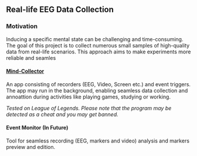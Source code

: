 ## Real-life EEG Data Collection

### Motivation

Inducing a specific mental state can be challenging and time-consuming. The goal of this project is to collect numerous small samples of high-quality data from real-life scenarios. This approach aims to make experiments more reliable and seamles


#### [Mind-Collector](./Mind-Collector//README.md)
An app consisting of recorders (EEG, Video, Screen etc.) and event triggers. The app may run in the background, enabling seamless data collection and annoattion during activities like playing games, studying or working.

*Tested on League of Legends. Please note that the program may be detected as a cheat and you may get banned.*


#### Event Monitor (In Future)
Tool for seamless recording (EEG, markers and video) analysis and markers preview and edition.
